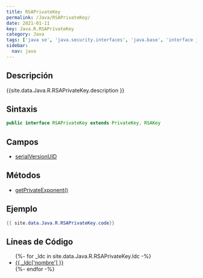 ```yaml
---
title: RSAPrivateKey
permalink: /Java/RSAPrivateKey/
date: 2021-01-11
key: Java.R.RSAPrivateKey
category: Java
tags: ['java se', 'java.security.interfaces', 'java.base', 'interface java', 'Java 1.2']
sidebar: 
  nav: java
---
```


## Descripción
{{site.data.Java.R.RSAPrivateKey.description }}

## Sintaxis
~~~java
public interface RSAPrivateKey extends PrivateKey, RSAKey
~~~

## Campos
* [serialVersionUID](/Java/RSAPrivateKey/serialVersionUID)

## Métodos
* [getPrivateExponent()](/Java/RSAPrivateKey/getPrivateExponent)

## Ejemplo
~~~java
{{ site.data.Java.R.RSAPrivateKey.code}}
~~~

## Líneas de Código
<ul>
{%- for _ldc in site.data.Java.R.RSAPrivateKey.ldc -%}
   <li>
       <a href="{{_ldc['url'] }}">{{ _ldc['nombre'] }}</a>
   </li>
{%- endfor -%}
</ul>
